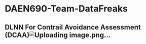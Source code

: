 # DAEN690-Team-DataFreaks

## DLNN For Contrail Avoidance Assessment (DCAA)![Uploading image.png…]()

